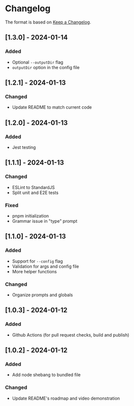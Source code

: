 # Changelog
The format is based on [Keep a Changelog](https://keepachangelog.com/en/1.0.0/).

## [1.3.0] - 2024-01-14
### Added
- Optional `--outputDir` flag
- `outputDir` option in the config file

## [1.2.1] - 2024-01-13
### Changed
- Update README to match current code

## [1.2.0] - 2024-01-13
### Added
- Jest testing

## [1.1.1] - 2024-01-13
### Changed
- ESLint to StandardJS
- Split unit and E2E tests

### Fixed
- pnpm initialization
- Grammar issue in "type" prompt


## [1.1.0] - 2024-01-13
### Added
- Support for `--config` flag
- Validation for args and config file
- More helper functions

### Changed
- Organize prompts and globals

## [1.0.3] - 2024-01-12
### Added
- Github Actions (for pull request checks, build and publish)

## [1.0.2] - 2024-01-12
### Added
- Add node shebang to bundled file

### Changed
- Update README's roadmap and video demonstration